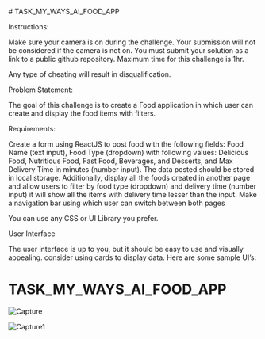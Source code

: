 
﻿# TASK_MY_WAYS_AI_FOOD_APP

Instructions:

Make sure your camera is on during the challenge. Your submission will not be considered if the camera is not on.
You must submit your solution as a link to a public github repository.
Maximum time for this challenge is 1hr.

Any type of cheating will result in disqualification.

Problem Statement:

The goal of this challenge is to create a Food application in which user can create and display the food items with filters.

Requirements:

Create a form using ReactJS to post food with the following fields: Food Name (text input), Food Type (dropdown) with following values: Delicious Food, Nutritious Food, Fast Food, Beverages, and Desserts, and Max Delivery Time in minutes (number input).
The data posted should be stored in local storage.
Additionally, display all the foods created in another page and allow users to filter by food type (dropdown) and delivery time (number input) it will show all the items with delivery time lesser than the input.
Make a navigation bar using which user can switch between both pages














You can use any CSS or UI Library you prefer.





User Interface

The user interface is up to you, but it should be easy to use and visually appealing. consider using cards to display data. Here are some sample UI’s:

# TASK_MY_WAYS_AI_FOOD_APP



![Capture](https://user-images.githubusercontent.com/49672595/232104992-4a7a33fa-fcba-4bb9-9abb-026dc3174928.PNG)



![Capture1](https://user-images.githubusercontent.com/49672595/232105011-1bfc1f4e-cea7-4ae3-a14e-d8764ddfe48f.PNG)
















